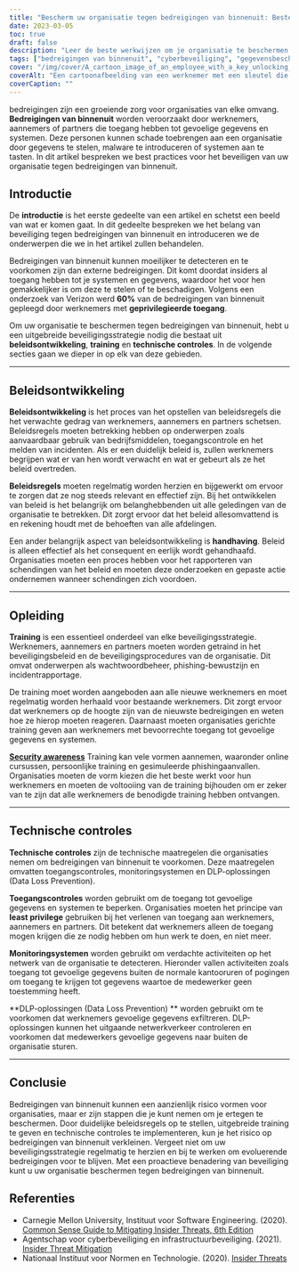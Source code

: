 ```yaml
---
title: "Bescherm uw organisatie tegen bedreigingen van binnenuit: Beste praktijken"
date: 2023-03-05
toc: true
draft: false
description: "Leer de beste werkwijzen om je organisatie te beschermen tegen bedreigingen van binnenuit die worden veroorzaakt door werknemers, aannemers of partners die toegang hebben tot gevoelige gegevens en systemen."
tags: ["bedreigingen van binnenuit", "cyberbeveiliging", "gegevensbescherming", "werknemersopleiding", "technische controles", "toegangscontroles", "beleidsontwikkeling", "preventie van gegevensverlies", "reactie op incidenten", "IT-beveiliging", "risicobeheer", "geprivilegieerde toegang", "beveiligingsbewustzijn", "cyberaanvallen", "netwerkbeveiliging", "informatiebeveiliging", "detectie van bedreigingen", "risicobeoordeling", "veiligheidsbeleid", "cybercriminaliteit"]
cover: "/img/cover/A_cartoon_image_of_an_employee_with_a_key_unlocking_a_door.png"
coverAlt: "Een cartoonafbeelding van een werknemer met een sleutel die een deur ontgrendelt waarop gevoelige gegevens staan terwijl een andere werknemer met een vergrootglas argwanend toekijkt "
coverCaption: ""
---
```

 bedreigingen zijn een groeiende zorg voor organisaties van elke omvang. **Bedreigingen van binnenuit** worden veroorzaakt door werknemers, aannemers of partners die toegang hebben tot gevoelige gegevens en systemen. Deze personen kunnen schade toebrengen aan een organisatie door gegevens te stelen, malware te introduceren of systemen aan te tasten. In dit artikel bespreken we best practices voor het beveiligen van uw organisatie tegen bedreigingen van binnenuit.

## Introductie

De **introductie** is het eerste gedeelte van een artikel en schetst een beeld van wat er komen gaat. In dit gedeelte bespreken we het belang van beveiliging tegen bedreigingen van binnenuit en introduceren we de onderwerpen die we in het artikel zullen behandelen.

Bedreigingen van binnenuit kunnen moeilijker te detecteren en te voorkomen zijn dan externe bedreigingen. Dit komt doordat insiders al toegang hebben tot je systemen en gegevens, waardoor het voor hen gemakkelijker is om deze te stelen of te beschadigen. Volgens een onderzoek van Verizon werd **60%** van de bedreigingen van binnenuit gepleegd door werknemers met **geprivilegieerde toegang**.

Om uw organisatie te beschermen tegen bedreigingen van binnenuit, hebt u een uitgebreide beveiligingsstrategie nodig die bestaat uit **beleidsontwikkeling**, **training** en **technische controles**. In de volgende secties gaan we dieper in op elk van deze gebieden.

__________

## Beleidsontwikkeling

**Beleidsontwikkeling** is het proces van het opstellen van beleidsregels die het verwachte gedrag van werknemers, aannemers en partners schetsen. Beleidsregels moeten betrekking hebben op onderwerpen zoals aanvaardbaar gebruik van bedrijfsmiddelen, toegangscontrole en het melden van incidenten. Als er een duidelijk beleid is, zullen werknemers begrijpen wat er van hen wordt verwacht en wat er gebeurt als ze het beleid overtreden.

**Beleidsregels** moeten regelmatig worden herzien en bijgewerkt om ervoor te zorgen dat ze nog steeds relevant en effectief zijn. Bij het ontwikkelen van beleid is het belangrijk om belanghebbenden uit alle geledingen van de organisatie te betrekken. Dit zorgt ervoor dat het beleid allesomvattend is en rekening houdt met de behoeften van alle afdelingen.

Een ander belangrijk aspect van beleidsontwikkeling is **handhaving**. Beleid is alleen effectief als het consequent en eerlijk wordt gehandhaafd. Organisaties moeten een proces hebben voor het rapporteren van schendingen van het beleid en moeten deze onderzoeken en gepaste actie ondernemen wanneer schendingen zich voordoen.

__________

## Opleiding

**Training** is een essentieel onderdeel van elke beveiligingsstrategie. Werknemers, aannemers en partners moeten worden getraind in het beveiligingsbeleid en de beveiligingsprocedures van de organisatie. Dit omvat onderwerpen als wachtwoordbeheer, phishing-bewustzijn en incidentrapportage.

De training moet worden aangeboden aan alle nieuwe werknemers en moet regelmatig worden herhaald voor bestaande werknemers. Dit zorgt ervoor dat werknemers op de hoogte zijn van de nieuwste bedreigingen en weten hoe ze hierop moeten reageren. Daarnaast moeten organisaties gerichte training geven aan werknemers met bevoorrechte toegang tot gevoelige gegevens en systemen.

[**Security awareness**](https://simeononsecurity.ch/articles/how-to-build-and-manage-an-effective-cybersecurity-awareness-training-program/) Training kan vele vormen aannemen, waaronder online cursussen, persoonlijke training en gesimuleerde phishingaanvallen. Organisaties moeten de vorm kiezen die het beste werkt voor hun werknemers en moeten de voltooiing van de training bijhouden om er zeker van te zijn dat alle werknemers de benodigde training hebben ontvangen.

__________

## Technische controles

**Technische controles** zijn de technische maatregelen die organisaties nemen om bedreigingen van binnenuit te voorkomen. Deze maatregelen omvatten toegangscontroles, monitoringsystemen en DLP-oplossingen (Data Loss Prevention).

**Toegangscontroles** worden gebruikt om de toegang tot gevoelige gegevens en systemen te beperken. Organisaties moeten het principe van **least privilege** gebruiken bij het verlenen van toegang aan werknemers, aannemers en partners. Dit betekent dat werknemers alleen de toegang mogen krijgen die ze nodig hebben om hun werk te doen, en niet meer.

**Monitoringsystemen** worden gebruikt om verdachte activiteiten op het netwerk van de organisatie te detecteren. Hieronder vallen activiteiten zoals toegang tot gevoelige gegevens buiten de normale kantooruren of pogingen om toegang te krijgen tot gegevens waartoe de medewerker geen toestemming heeft.

**DLP-oplossingen (Data Loss Prevention) ** worden gebruikt om te voorkomen dat werknemers gevoelige gegevens exfiltreren. DLP-oplossingen kunnen het uitgaande netwerkverkeer controleren en voorkomen dat medewerkers gevoelige gegevens naar buiten de organisatie sturen.

__________

## Conclusie

Bedreigingen van binnenuit kunnen een aanzienlijk risico vormen voor organisaties, maar er zijn stappen die je kunt nemen om je ertegen te beschermen. Door duidelijke beleidsregels op te stellen, uitgebreide training te geven en technische controles te implementeren, kun je het risico op bedreigingen van binnenuit verkleinen. Vergeet niet om uw beveiligingsstrategie regelmatig te herzien en bij te werken om evoluerende bedreigingen voor te blijven. Met een proactieve benadering van beveiliging kunt u uw organisatie beschermen tegen bedreigingen van binnenuit.

## Referenties

- Carnegie Mellon University, Instituut voor Software Engineering. (2020). [Common Sense Guide to Mitigating Insider Threats, 6th Edition](https://resources.sei.cmu.edu/library/asset-view.cfm?assetid=508010)
- Agentschap voor cyberbeveiliging en infrastructuurbeveiliging. (2021). [Insider Threat Mitigation](https://www.cisa.gov/topics/physical-security/insider-threat-mitigation)
- Nationaal Instituut voor Normen en Technologie. (2020). [Insider Threats](https://csrc.nist.gov/glossary/term/insider_threat)
